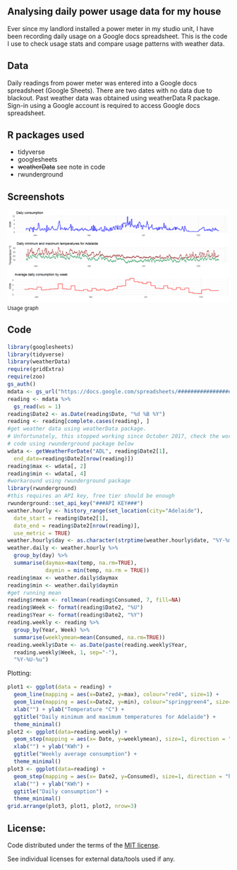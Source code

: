 ## Analysing daily power usage data for my house

Ever since my landlord installed a power meter in my studio unit, I have been recording daily usage on a Google docs spreadsheet. This is the code I use to check usage stats and compare usage patterns with weather data.

## Data
Daily readings from power meter was entered into a Google docs spreadsheet (Google Sheets). There are two dates with no data due to blackout. Past weather data was obtained using weatherData R package. Sign-in using a Google account is required to access Google docs spreadsheet.

## R packages used
* tidyverse
* googlesheets
* ~~weatherData~~ see note in code
* rwunderground

## Screenshots

![Graph of daily/weekly usage and daily temperature extremes 1](image/plot108.png)
<small>Usage graph</small>

## Code

```r
library(googlesheets)
library(tidyverse)
library(weatherData)
require(gridExtra)
require(zoo)
gs_auth()
mdata <- gs_url("https://docs.google.com/spreadsheets/###################")
reading <- mdata %>%
  gs_read(ws = 1)
reading$Date2 <- as.Date(reading$Date, "%d %B %Y")
reading <- reading[complete.cases(reading), ]
#get weather data using weatherData package.
# Unfortunately, this stopped working since October 2017, check the workaround
# code using rwunderground package below
wdata <- getWeatherForDate("ADL", reading$Date2[1],
  end_date=reading$Date2[nrow(reading)])
reading$max <- wdata[, 2]
reading$min <- wdata[, 4]
#workaround using rwunderground package
library(rwunderground)
#this requires an API key, free tier should be enough
rwunderground::set_api_key("###API KEY###")
weather.hourly <- history_range(set_location(city="Adelaide"),
  date_start = reading$Date2[1],
  date_end = reading$Date2[nrow(reading)],
  use_metric = TRUE)
weather.hourly$day <- as.character(strptime(weather.hourly$date, "%Y-%m-%d"))
weather.daily <- weather.hourly %>%
  group_by(day) %>%
  summarise(daymax=max(temp, na.rm=TRUE),
            daymin = min(temp, na.rm = TRUE))
reading$max <- weather.daily$daymax
reading$min <- weather.daily$daymin
#get running mean
reading$rmean <- rollmean(reading$Consumed, 7, fill=NA)
reading$Week <- format(reading$Date2, "%U")
reading$Year <- format(reading$Date2, "%Y")
reading.weekly <- reading %>%
  group_by(Year, Week) %>%
  summarise(weeklymean=mean(Consumed, na.rm=TRUE))
reading.weekly$Date <- as.Date(paste(reading.weekly$Year,
  reading.weekly$Week, 1, sep="-"),
  "%Y-%U-%u")
```

Plotting:
```r
plot1 <- ggplot(data = reading) +
  geom_line(mapping = aes(x=Date2, y=max), colour="red4", size=1) +
  geom_line(mapping = aes(x=Date2, y=min), colour="springgreen4", size=1) +
  xlab("") + ylab("Temperature °C") +
  ggtitle("Daily minimum and maximum temperatures for Adelaide") +
  theme_minimal()
plot2 <- ggplot(data=reading.weekly) +
  geom_step(mapping = aes(x= Date, y=weeklymean), size=1, direction = "hv", colour="red") +
  xlab("") + ylab("KWh") +
  ggtitle("Weekly average consumption") +
  theme_minimal()
plot3 <- ggplot(data=reading) +
  geom_step(mapping = aes(x= Date2, y=Consumed), size=1, direction = "hv", colour="blue") +
  xlab("") + ylab("KWh") +
  ggtitle("Daily consumption") +
  theme_minimal()
grid.arrange(plot3, plot1, plot2, nrow=3)
```

## License:

Code distributed under the terms of the [MIT license](https://github.com/asheshwor/power-usage/blob/master/LICENSE).

See individual licenses for external data/tools used if any.
